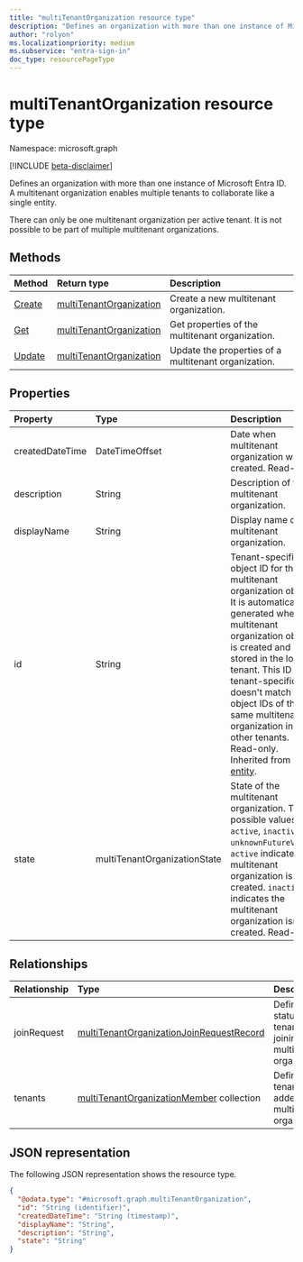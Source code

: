 ```yaml
---
title: "multiTenantOrganization resource type"
description: "Defines an organization with more than one instance of Microsoft Entra ID."
author: "rolyon"
ms.localizationpriority: medium
ms.subservice: "entra-sign-in"
doc_type: resourcePageType
---
```


# multiTenantOrganization resource type

Namespace: microsoft.graph

[!INCLUDE [beta-disclaimer](../../includes/beta-disclaimer.md)]

Defines an organization with more than one instance of Microsoft Entra ID. A multitenant organization enables multiple tenants to collaborate like a single entity.

There can only be one multitenant organization per active tenant. It is not possible to be part of multiple multitenant organizations.

## Methods
|Method|Return type|Description|
|:---|:---|:---|
|[Create](../api/tenantrelationship-put-multitenantorganization.md)|[multiTenantOrganization](../resources/multitenantorganization.md)|Create a new multitenant organization.|
|[Get](../api/multitenantorganization-get.md)|[multiTenantOrganization](../resources/multitenantorganization.md)|Get properties of the multitenant organization.|
|[Update](../api/multitenantorganization-update.md)|[multiTenantOrganization](../resources/multitenantorganization.md)|Update the properties of a multitenant organization.|

## Properties
|Property|Type|Description|
|:---|:---|:---|
|createdDateTime|DateTimeOffset|Date when multitenant organization was created. Read-only.|
|description|String|Description of the multitenant organization.|
|displayName|String|Display name of the multitenant organization.|
|id|String|Tenant-specific object ID for the multitenant organization object. It is automatically generated when a multitenant organization object is created and stored in the local tenant. This ID is tenant-specific and doesn't match the object IDs of the same multitenant organization in other tenants. Read-only. Inherited from [entity](../resources/entity.md).|
|state|multiTenantOrganizationState|State of the multitenant organization. The possible values are: `active`, `inactive`, `unknownFutureValue`. `active` indicates the multitenant organization is created. `inactive` indicates the multitenant organization isn't created. Read-only.|

## Relationships
|Relationship|Type|Description|
|:---|:---|:---|
|joinRequest|[multiTenantOrganizationJoinRequestRecord](../resources/multitenantorganizationjoinrequestrecord.md)|Defines the status of a tenant joining a multitenant organization.|
|tenants|[multiTenantOrganizationMember](../resources/multitenantorganizationmember.md) collection|Defines tenants added to a multitenant organization.|

## JSON representation
The following JSON representation shows the resource type.
<!-- {
  "blockType": "resource",
  "keyProperty": "id",
  "@odata.type": "microsoft.graph.multiTenantOrganization",
  "openType": false
}
-->
``` json
{
  "@odata.type": "#microsoft.graph.multiTenantOrganization",
  "id": "String (identifier)",
  "createdDateTime": "String (timestamp)",
  "displayName": "String",
  "description": "String",
  "state": "String"
}
```

